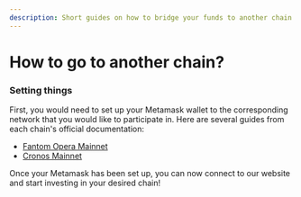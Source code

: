 ```yaml
---
description: Short guides on how to bridge your funds to another chain
---
```


# How to go to another chain?

### Setting things

First, you would need to set up your Metamask wallet to the corresponding network that you would like to participate in. Here are several guides from each chain's official documentation:

* [Fantom Opera Mainnet](https://docs.fantom.foundation/tutorials/set-up-metamask)
* [Cronos Mainnet](https://cronos.crypto.org/docs/getting-started/metamask.html#connecting-to-the-cronos-mainnet-beta)

Once your Metamask has been set up, you can now connect to our website and start investing in your desired chain!

